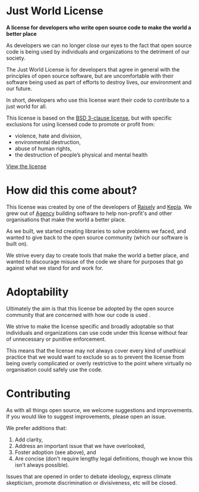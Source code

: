 # Just World License

**A license for developers who write open source code to make the world a better place**

As developers we can no longer close our eyes to the fact that open source code
is being used by individuals and organizations to the detriment of our society.

The Just World License is for developers that agree in general with the principles
of open source software, but are uncomfortable with their software being used
as part of efforts to destroy lives, our environment and our future.

In short, developers who use this license want their code to contribute to a
just world for all.

This license is based on the [BSD 3-clause license](https://spdx.org/licenses/BSD-3-Clause.html),
but with specific exclusions for using licensed code to promote or profit from:

* violence, hate and division,
* environmental destruction,
* abuse of human rights,
* the destruction of people’s physical and mental health

[View the license](LICENSE.md)

# How did this come about?

This license was created by one of the developers of [Raisely](raisely.com) and [Kepla](kepla.com).
We grew out of [Agency](agency.sc) building software to help non-profit's and other organisations that make the world a better place.

As we built, we started creating libraries to solve problems we faced, and wanted to give back
to the open source community (which our software is built on).

We strive every day to create tools that make the world a better place, and wanted to
discourage misuse of the code we share for purposes that go against what we stand
for and work for.

# Adoptability

Ultimately the aim is that this license be adopted by the open source community that are
concerned with how our code is used .

We strive to make the license specific and broadly adoptable so that individuals and
organizations can use code under this license without fear of unnecessary or
punitive enforcement.

This means that the license may not always cover every kind of unethical practice that
we would want to exclude so as to prevent the license from being overly complicated
or overly restrictive to the point where virtually no organisation could safely use
the code.

# Contributing

As with all things open source, we welcome suggestions and improvements.
If you would like to suggest improvements, please open an issue.

We prefer additions that:

1. Add clarity,
2. Address an important issue that we have overlooked,
3. Foster adoption (see above), and
3. Are concise (don't require lengthy legal definitions, though we know this isn't always possible).

Issues that are opened in order to debate ideology, express
climate skepticism, promote discrimination or divisiveness, etc will be closed.
